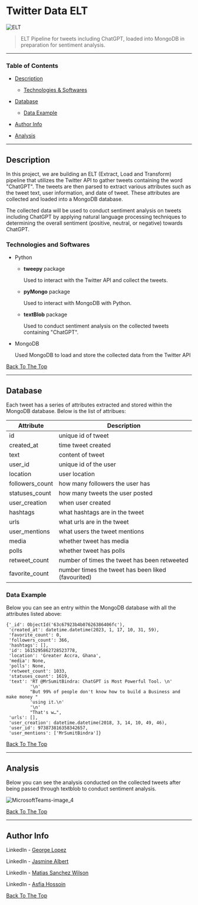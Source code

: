 # Twitter Data ELT

![ELT](https://user-images.githubusercontent.com/71076769/214063033-6a0fa734-e67a-4c24-b9de-2afbf5fd38bd.png)


> ELT Pipeline for tweets including ChatGPT, loaded into MongoDB in preparation for sentiment analysis. 

---

### Table of Contents

- [Description](#description)
    
    -  [Technologies & Softwares](#technologies-and-softwares)

- [Database](#database)

    -  [Data Example](#data-example) 
- [Author Info](#author-info)

- [Analysis](#analysis)

---

## Description

In this project, we are building an ELT (Extract, Load and Transform) pipeline that utilizes the Twitter API to gather tweets containing the word "ChatGPT". The tweets are then parsed to extract various attributes such as the tweet text, user information, and date of tweet. These attributes are collected and loaded into a MongoDB database. 

The collected data will be used to conduct sentiment analysis on tweets including ChatGPT by applying natural language processing techniques to determining the overall sentiment (positive, neutral, or negative) towards ChatGPT.

### Technologies and Softwares

- Python
    - **tweepy** package
    
        Used to interact  with the Twitter API and collect the tweets.
    - **pyMongo** package

        Used to interact with MongoDB with Python.
    - **textBlob** package

        Used to conduct sentiment analysis on the collected tweets containing "ChatGPT".

- MongoDB
    
    Used  MongoDB to load and store the collected data from the Twitter API

[Back To The Top](#twitter-data-elt)

---

## Database

Each tweet has a series of attributes extracted and stored within the MongoDB database. Below is the list of attribues:

Attribute | Description 
--- | --- 
id | unique id of tweet 
created_at | time tweet created  
text | content of tweet  
user_id | unique id of the user  
location | user location  
followers_count | how many followers the user has  
statuses_count | how many tweets the user posted  
user_creation | when user created  
hashtags | what hashtags are in the tweet  
urls | what urls are in the tweet
user_mentions | what users the tweet mentions  
media | whether tweet has media 
polls | whether tweet has polls
retweet_count | number of times the tweet has been retweeted  
favorite_count | number times the tweet has been liked (favourited)

### Data Example


Below you can see an entry within the MongoDB database with all the attributes listed above:

```
{'_id': ObjectId('63c67923b4b07626386406fc'),
 'created_at': datetime.datetime(2023, 1, 17, 10, 31, 59),
 'favorite_count': 0,
 'followers_count': 366,
 'hashtags': [],
 'id': 1615295862728523778,
 'location': 'Greater Accra, Ghana',
 'media': None,
 'polls': None,
 'retweet_count': 1033,
 'statuses_count': 1619,
 'text': 'RT @MrSumitBindra: ChatGPT is Most Powerful Tool. \n'
         '\n'
         "But 99% of people don't know how to build a Business and make money "
         'using it.\n'
         '\n'
         "That's w…",
 'urls': [],
 'user_creation': datetime.datetime(2018, 3, 14, 10, 49, 46),
 'user_id': 973873816358342657,
 'user_mentions': ['MrSumitBindra']}
```

[Back To The Top](#twitter-data-elt)

---

## Analysis

Below you can see the analysis conducted on the collected tweets after being passed through textblob to conduct sentiment analysis.

![MicrosoftTeams-image_4](https://user-images.githubusercontent.com/71076769/214063666-b23917c9-fc29-41bf-a694-289b1b0b448e.png)


[Back To The Top](#twitter-data-elt)

---

## Author Info

LinkedIn - [George Lopez](https://www.linkedin.com/in/george-benjamin-lopez/)

LinkedIn - [Jasmine Albert](https://www.linkedin.com/in/jasmine-albert-99029b207/)

LinkedIn - [Matias Sanchez Wilson](https://www.linkedin.com/in/matiassanchezwilson/)

LinkedIn - [Asfia Hossoin](https://www.linkedin.com/in/asfia-hossoin-9521b6243/)

[Back To The Top](#twitter-data-elt)
